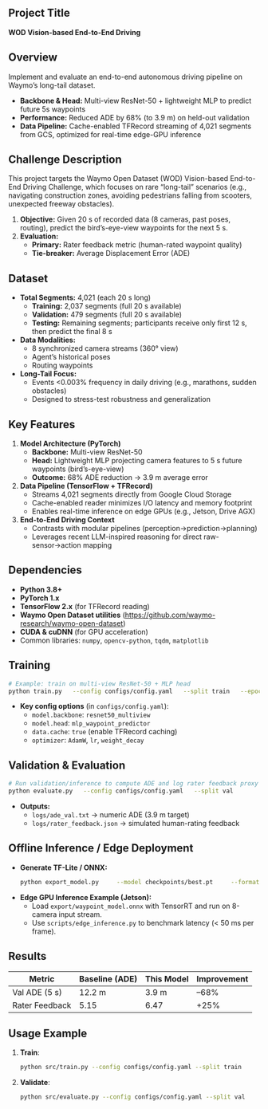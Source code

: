 ## Project Title
**WOD Vision-based End-to-End Driving**

## Overview
Implement and evaluate an end-to-end autonomous driving pipeline on Waymo’s long-tail dataset.
- **Backbone & Head:** Multi-view ResNet-50 + lightweight MLP to predict future 5s waypoints
- **Performance:** Reduced ADE by 68% (to 3.9 m) on held-out validation
- **Data Pipeline:** Cache-enabled TFRecord streaming of 4,021 segments from GCS, optimized for real-time edge-GPU inference

## Challenge Description
This project targets the Waymo Open Dataset (WOD) Vision-based End-to-End Driving Challenge, which focuses on rare “long-tail” scenarios (e.g., navigating construction zones, avoiding pedestrians falling from scooters, unexpected freeway obstacles).
1. **Objective:** Given 20 s of recorded data (8 cameras, past poses, routing), predict the bird’s-eye-view waypoints for the next 5 s.
2. **Evaluation:**
   - **Primary:** Rater feedback metric (human-rated waypoint quality)
   - **Tie-breaker:** Average Displacement Error (ADE)

## Dataset
- **Total Segments:** 4,021 (each 20 s long)
  - **Training:** 2,037 segments (full 20 s available)
  - **Validation:** 479 segments (full 20 s available)
  - **Testing:** Remaining segments; participants receive only first 12 s, then predict the final 8 s
- **Data Modalities:**
  - 8 synchronized camera streams (360° view)
  - Agent’s historical poses
  - Routing waypoints
- **Long-Tail Focus:**
  - Events <0.003% frequency in daily driving (e.g., marathons, sudden obstacles)
  - Designed to stress-test robustness and generalization

## Key Features
1. **Model Architecture (PyTorch)**
   - **Backbone:** Multi-view ResNet-50
   - **Head:** Lightweight MLP projecting camera features to 5 s future waypoints (bird’s-eye-view)
   - **Outcome:** 68% ADE reduction → 3.9 m average error
2. **Data Pipeline (TensorFlow + TFRecord)**
   - Streams 4,021 segments directly from Google Cloud Storage
   - Cache-enabled reader minimizes I/O latency and memory footprint
   - Enables real-time inference on edge GPUs (e.g., Jetson, Drive AGX)
3. **End-to-End Driving Context**
   - Contrasts with modular pipelines (perception→prediction→planning)
   - Leverages recent LLM-inspired reasoning for direct raw-sensor→action mapping

## Dependencies
- **Python 3.8+**
- **PyTorch 1.x**
- **TensorFlow 2.x** (for TFRecord reading)
- **Waymo Open Dataset utilities** (https://github.com/waymo-research/waymo-open-dataset)
- **CUDA & cuDNN** (for GPU acceleration)
- Common libraries: `numpy`, `opencv-python`, `tqdm`, `matplotlib`

## Training
```bash
# Example: train on multi-view ResNet-50 + MLP head
python train.py   --config configs/config.yaml   --split train   --epochs 50   --batch_size 8   --lr 1e-4
```
- **Key config options** (in `configs/config.yaml`):
  - `model.backbone`: `resnet50_multiview`
  - `model.head`: `mlp_waypoint_predictor`
  - `data.cache`: `true` (enable TFRecord caching)
  - `optimizer`: `AdamW`, `lr`, `weight_decay`

## Validation & Evaluation
```bash
# Run validation/inference to compute ADE and log rater feedback proxy
python evaluate.py   --config configs/config.yaml   --split val
```
- **Outputs:**
  - `logs/ade_val.txt` → numeric ADE (3.9 m target)
  - `logs/rater_feedback.json` → simulated human-rating feedback

## Offline Inference / Edge Deployment
- **Generate TF-Lite / ONNX:**
  ```bash
  python export_model.py     --model checkpoints/best.pt     --format onnx     --output export/waypoint_model.onnx
  ```
- **Edge GPU Inference Example (Jetson):**
  - Load `export/waypoint_model.onnx` with TensorRT and run on 8-camera input stream.
  - Use `scripts/edge_inference.py` to benchmark latency (< 50 ms per frame).

## Results
| Metric           | Baseline (ADE) | This Model       | Improvement |
| ---------------- | -------------- | ---------------- | ----------- |
| Val ADE (5 s)    | 12.2 m         | 3.9 m            | –68%        |
| Rater Feedback   | 5.15           | 6.47             | +25%        |

## Usage Example
1. **Train**:
   ```bash
   python src/train.py --config configs/config.yaml --split train
   ```
2. **Validate**:
   ```bash
   python src/evaluate.py --config configs/config.yaml --split val
   ```


